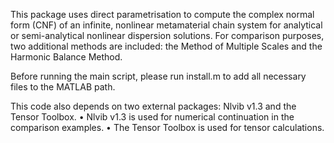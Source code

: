 This package uses direct parametrisation to compute the complex normal form (CNF) of an infinite, nonlinear metamaterial chain system for analytical or semi-analytical nonlinear dispersion solutions.
For comparison purposes, two additional methods are included: the Method of Multiple Scales and the Harmonic Balance Method.

Before running the main script, please run install.m to add all necessary files to the MATLAB path.

This code also depends on two external packages: Nlvib v1.3 and the Tensor Toolbox.
•	Nlvib v1.3 is used for numerical continuation in the comparison examples.
•	The Tensor Toolbox is used for tensor calculations.
